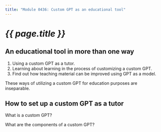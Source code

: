 ```yaml
---
title: "Module 0436: Custom GPT as an educational tool"
---
```


# _{{ page.title }}_

## An educational tool in more than one way

1. Using a custom GPT as a tutor.
2. Learning about learning in the process of customizing a custom GPT.
3. Find out how teaching material can be improved using GPT as a model.

These ways of utilizing a custom GPT for education purposes are inseparable. 

## How to set up a custom GPT as a tutor

What is a custom GPT?

What are the components of a custom GPT?

